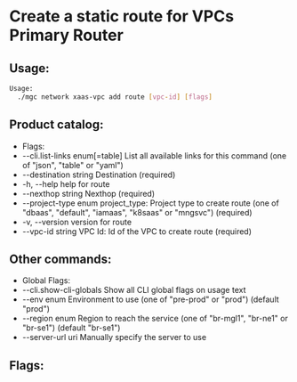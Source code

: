 # Create a static route for VPCs Primary Router

## Usage:
```bash
Usage:
  ./mgc network xaas-vpc add route [vpc-id] [flags]
```

## Product catalog:
- Flags:
- --cli.list-links enum[=table]   List all available links for this command (one of "json", "table" or "yaml")
- --destination string            Destination (required)
- -h, --help                          help for route
- --nexthop string                Nexthop (required)
- --project-type enum             project_type: Project type to create route (one of "dbaas", "default", "iamaas", "k8saas" or "mngsvc") (required)
- -v, --version                       version for route
- --vpc-id string                 VPC Id: Id of the VPC to create route (required)

## Other commands:
- Global Flags:
- --cli.show-cli-globals   Show all CLI global flags on usage text
- --env enum               Environment to use (one of "pre-prod" or "prod") (default "prod")
- --region enum            Region to reach the service (one of "br-mgl1", "br-ne1" or "br-se1") (default "br-se1")
- --server-url uri         Manually specify the server to use

## Flags:
```bash

```

